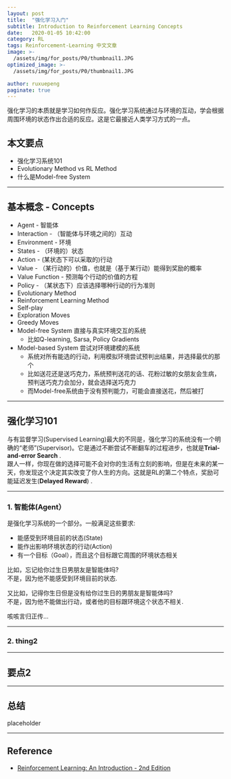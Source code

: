 ```yaml
---
layout: post
title:  "强化学习入门"
subtitle: Introduction to Reinforcement Learning Concepts
date:   2020-01-05 10:42:00
category: RL
tags: Reinforcement-Learning 中文文章
image: >-
  /assets/img/for_posts/P0/thumbnail1.JPG
optimized_image: >-
  /assets/img/for_posts/P0/thumbnail1.JPG

author: ruxuepeng
paginate: true
---
```


强化学习的本质就是学习如何作反应。强化学习系统通过与环境的互动，学会根据周围环境的状态作出合适的反应。这是它最接近人类学习方式的一点。  

## 本文要点

* 强化学习系统101    
* Evolutionary Method vs RL Method   
* 什么是Model-free System   

---

## 基本概念 - Concepts
* Agent - 智能体
* Interaction - （智能体与环境之间的）互动  
* Environment - 环境
* States - （环境的）状态
* Action - (某状态下可以采取的)行动
* Value - （某行动的）价值，也就是（基于某行动）能得到奖励的概率
* Value Function - 预测每个行动的价值的方程
* Policy - （某状态下）应该选择哪种行动的行为准则
* Evolutionary Method  
* Reinforcement Learning Method  
* Self-play  
* Exploration Moves  
* Greedy Moves    
* Model-free System  直接与真实环境交互的系统
    - 比如Q-learning, Sarsa, Policy Gradients
* Model-based System 尝试对环境建模的系统
    - 系统对所有能选的行动，利用模拟环境尝试预判出结果，并选择最优的那个
    - 比如送花还是送巧克力，系统预判送花的话、花粉过敏的女朋友会生病，预判送巧克力会加分，就会选择送巧克力
    - 而Model-free系统由于没有预判能力，可能会直接送花，然后被打


---

## 强化学习101     
与有监督学习(Supervised Learning)最大的不同是，强化学习的系统没有一个明确的“老师”(Supervisor)。它是通过不断尝试不断翻车的过程进步，也就是**Trial-and-error Search** .  
跟人一样，你现在做的选择可能不会对你的生活有立刻的影响，但是在未来的某一天，你发现这个决定其实改变了你人生的方向。这就是RL的第二个特点，奖励可能延迟发生(**Delayed Reward**) .  

---
### 1. 智能体(Agent）   
是强化学习系统的一个部分。一般满足这些要求:  
* 能感受到环境目前的状态(State)
* 能作出影响环境状态的行动(Action)  
* 有一个目标（Goal），而且这个目标跟它周围的环境状态相关  

比如，忘记给你过生日男朋友是智能体吗?  
不是，因为他不能感受到环境目前的状态.  

又比如，记得你生日但是没有给你过生日的男朋友是智能体吗?  
不是，因为他不能做出行动，或者他的目标跟环境这个状态不相关.  

咳咳言归正传...



---
### 2. thing2  

---
## 要点2

---

## 总结
placeholder

---
## Reference
* [Reinforcement Learning: An Introduction - 2nd Edition](https://web.stanford.edu/class/psych209/Readings/SuttonBartoIPRLBook2ndEd.pdf)
